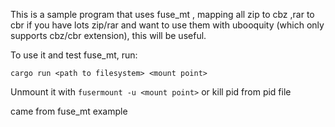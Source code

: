 This is a sample program that uses fuse_mt , mapping all zip to cbz ,rar to cbr
if you have lots zip/rar and want to use them with ubooquity (which only supports
cbz/cbr extension), this will be useful.

To use it and test fuse_mt, run:

    cargo run <path to filesystem> <mount point>

Unmount it with `fusermount -u <mount point>` or kill pid from pid file

came from fuse_mt example
